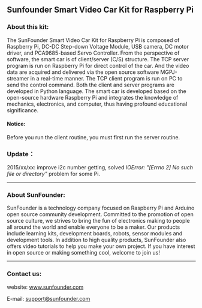 ## Sunfounder Smart Video Car Kit for Raspberry Pi

### About this kit:
The SunFounder Smart Video Car Kit for Raspberry Pi is composed of Raspberry Pi, DC-DC Step-down Voltage Module, USB camera, DC motor driver, and PCA9685-based Servo Controller. From the perspective of software, the smart car is of client/server (C/S) structure. The TCP server program is run on Raspberry Pi for direct control of the car. And the video data are acquired and delivered via the open source software MGPJ-streamer in a real-time manner. The TCP client program is run on PC to send the control command. Both the client and server programs are developed in Python language. The smart car is developed based on the open-source hardware Raspberry Pi and integrates the knowledge of mechanics, electronics, and computer, thus having profound educational significance. 

#### Notice:
Before you run the client routine, you must first run the server routine.

### Update：
2015/xx/xx: improve i2c number getting, 
solved *IOError: "[Errno 2] No such file or directory"* problem for some Pi.

----------------------------------------------
### About SunFounder:
SunFounder is a technology company focused on Raspberry Pi and Arduino open source community development. Committed to the promotion of open source culture, we strives to bring the fun of electronics making to people all around the world and enable everyone to be a maker. Our products include learning kits, development boards, robots, sensor modules and development tools. In addition to high quality products, SunFounder also offers video tutorials to help you make your own project. If you have interest in open source or making something cool, welcome to join us!

----------------------------------------------
### Contact us:
website:
	www.sunfounder.com

E-mail:
	support@sunfounder.com
